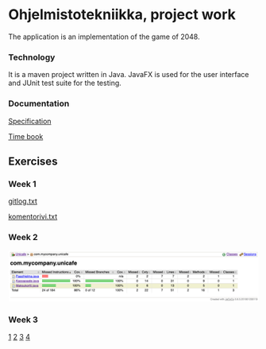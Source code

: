 # Ohjelmistotekniikka, project work

The application is an implementation of the game of 2048.

### Technology
It is a maven project written in Java. JavaFX is used for the user interface and JUnit test suite for the testing. 
### Documentation
[Specification](https://github.com/yusifsalam/ot-harjoitustyo/blob/master/documentation/specification.md)

[Time book](https://github.com/yusifsalam/ot-harjoitustyo/blob/master/documentation/work_hours.md)
## Exercises

### Week 1
[gitlog.txt](https://github.com/yusifsalam/ot-harjoitustyo/blob/master/laskarit/viikko1/gitlog.txt)

[komentorivi.txt](https://github.com/yusifsalam/ot-harjoitustyo/blob/master/laskarit/viikko1/komentorivi.txt)

### Week 2
![unicafe testikattavuus](https://raw.githubusercontent.com/yusifsalam/ot-harjoitustyo/master/laskarit/viikko2/unicafe_testit.png)

### Week 3
[1](https://raw.githubusercontent.com/yusifsalam/ot-harjoitustyo/master/laskarit/viikko3/1.png)
[2](https://raw.githubusercontent.com/yusifsalam/ot-harjoitustyo/master/laskarit/viikko3/2.png)
[3](https://raw.githubusercontent.com/yusifsalam/ot-harjoitustyo/master/laskarit/viikko3/3.png)
[4](https://raw.githubusercontent.com/yusifsalam/ot-harjoitustyo/master/laskarit/viikko3/4.png)
